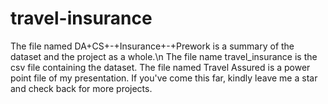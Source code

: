 # travel-insurance
The file named DA+CS+-+Insurance+-+Prework is a summary of the dataset and the project as a whole.\n
The file name travel_insurance is the csv file containing the dataset.
The file named Travel Assured is a power point file of my presentation.
If you've come this far, kindly leave me a star and check back for more projects.
